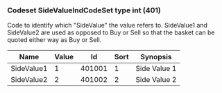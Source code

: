 ### Codeset SideValueIndCodeSet type int (401)

Code to identify which "SideValue" the value refers to. SideValue1 and SideValue2 are used as opposed to Buy or Sell so that the basket can be quoted either way as Buy or Sell.

| Name       | Value | Id     | Sort | Synopsis     |
|------------|-------|--------|------|--------------|
| SideValue1 | 1     | 401001 | 1    | Side Value 1 |
| SideValue2 | 2     | 401002 | 2    | Side Value 2 |

